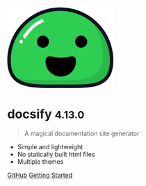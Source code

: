 <!-- markdownlint-disable first-line-h1 -->

![logo](_media/icon.svg)

# docsify <small>4.13.0</small>

> A magical documentation site generator

- Simple and lightweight
- No statically built html files
- Multiple themes

[GitHub](https://github.com/docsifyjs/docsify/)
[Getting Started](#docsify)
